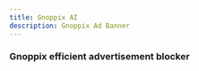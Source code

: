 ```yaml
---
title: Gnoppix AI  
description: Gnoppix Ad Banner   
---
```


### Gnoppix efficient advertisement blocker 

